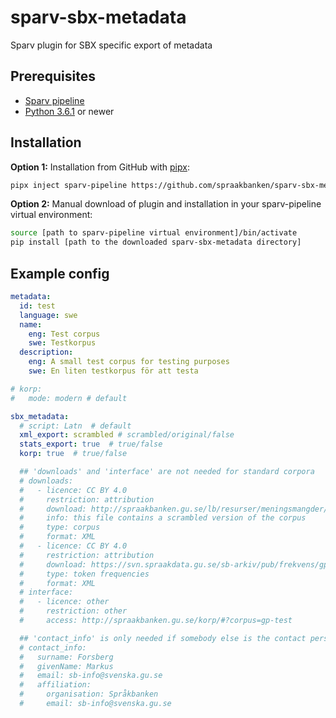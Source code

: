 # sparv-sbx-metadata
Sparv plugin for SBX specific export of metadata


## Prerequisites

* [Sparv pipeline](https://github.com/spraakbanken/sparv-pipeline)
* [Python 3.6.1](http://python.org/) or newer

## Installation

**Option 1:** Installation from GitHub with [pipx](https://pipxproject.github.io/pipx/):
```bash
pipx inject sparv-pipeline https://github.com/spraakbanken/sparv-sbx-metadata/archive/latest.tar.gz
```

**Option 2:** Manual download of plugin and installation in your sparv-pipeline virtual environment:
```bash
source [path to sparv-pipeline virtual environment]/bin/activate
pip install [path to the downloaded sparv-sbx-metadata directory]
```


## Example config
```yaml
metadata:
  id: test
  language: swe
  name:
    eng: Test corpus
    swe: Testkorpus
  description:
    eng: A small test corpus for testing purposes
    swe: En liten testkorpus för att testa

# korp:
#   mode: modern # default

sbx_metadata:
  # script: Latn  # default
  xml_export: scrambled # scrambled/original/false
  stats_export: true  # true/false
  korp: true  # true/false

  ## 'downloads' and 'interface' are not needed for standard corpora
  # downloads:
  #   - licence: CC BY 4.0
  #     restriction: attribution
  #     download: http://spraakbanken.gu.se/lb/resurser/meningsmangder/gp-test.xml.bz2
  #     info: this file contains a scrambled version of the corpus
  #     type: corpus
  #     format: XML
  #   - licence: CC BY 4.0
  #     restriction: attribution
  #     download: https://svn.spraakdata.gu.se/sb-arkiv/pub/frekvens/gp-test.csv
  #     type: token frequencies
  #     format: XML
  # interface:
  #   - licence: other
  #     restriction: other
  #     access: http://spraakbanken.gu.se/korp/#?corpus=gp-test

  ## 'contact_info' is only needed if somebody else is the contact person for the corpus
  # contact_info:
  #   surname: Forsberg
  #   givenName: Markus
  #   email: sb-info@svenska.gu.se
  #   affiliation:
  #     organisation: Språkbanken
  #     email: sb-info@svenska.gu.se
```
